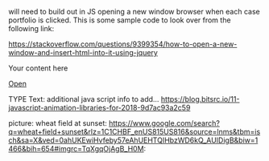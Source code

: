 will need to build out in JS opening a new window browser when each case portfolio is clicked. This is some sample code to look over from the following link: 

https://stackoverflow.com/questions/9399354/how-to-open-a-new-window-and-insert-html-into-it-using-jquery

<script>
function nWin() {
  var w = window.open();
  var html = $("#toNewWindow").html();

    $(w.document.body).html(html);
}

$(function() {
    $("a#print").click(nWin);
});​
</script>

<div id="toNewWindow">
    <p>Your content here</p>
</div>

<a href="javascript:;" id="print">Open</a>​

TYPE Text: additional java script info to add...
https://blog.bitsrc.io/11-javascript-animation-libraries-for-2018-9d7ac93a2c59

picture: wheat field at sunset: https://www.google.com/search?q=wheat+field+sunset&rlz=1C1CHBF_enUS815US816&source=lnms&tbm=isch&sa=X&ved=0ahUKEwiHvfeby57eAhUEHTQIHbzWD6kQ_AUIDigB&biw=1466&bih=654#imgrc=TqXgqOjAgB_H0M:

